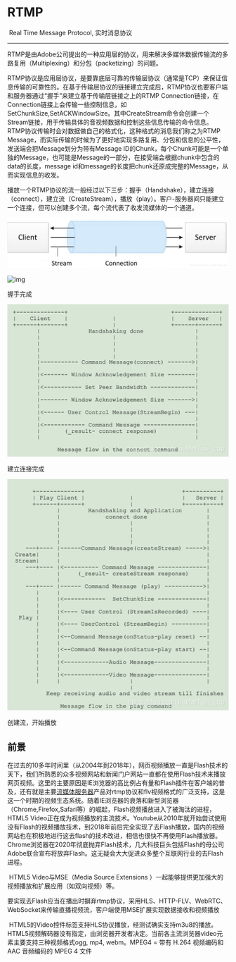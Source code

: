 # RTMP

​		Real Time Message Protocol, 实时消息协议

---

​		RTMP是由Adobe公司提出的一种应用层的协议，用来解决多媒体数据传输流的多路复用（Multiplexing）和分包（packetizing）的问题。

​		RTMP协议是应用层协议，是要靠底层可靠的传输层协议（通常是TCP）来保证信息传输的可靠性的。在基于传输层协议的链接建立完成后，RTMP协议也要客户端和服务器通过“握手”来建立基于传输层链接之上的RTMP Connection链接，在Connection链接上会传输一些控制信息，如SetChunkSize,SetACKWindowSize。其中CreateStream命令会创建一个Stream链接，用于传输具体的音视频数据和控制这些信息传输的命令信息。
​    RTMP协议传输时会对数据做自己的格式化，这种格式的消息我们称之为RTMP Message，而实际传输的时候为了更好地实现多路复用、分包和信息的公平性，发送端会把Message划分为带有Message ID的Chunk，每个Chunk可能是一个单独的Message，也可能是Message的一部分，在接受端会根据chunk中包含的data的长度，message id和message的长度把chunk还原成完整的Message，从而实现信息的收发。

​    播放一个RTMP协议的流一般经过以下三步：握手（Handshake），建立连接（connect），建立流（CreateStream），播放（play）。
​    客户-服务器间只能建立一个连接，但可以创建多个流，每个流代表了收发流媒体的一个通道。

![img](https://raw.githubusercontent.com/Mocearan/picgo-server/main/8e1fbff1fe2b0c6485843ff8bf97da10.png)

![img](https://img-blog.csdnimg.cn/img_convert/f29857b212e51e32cbc94e95c9a2435c.png)

 握手完成

![img](https://raw.githubusercontent.com/Mocearan/picgo-server/main/d42312a4ae4e73489e38cdb3f4f29b44.png)

 建立连接完成

![img](https://raw.githubusercontent.com/Mocearan/picgo-server/main/3b77b88dda296624e0ab21432a5d3d80.png)

创建流，开始播放



## 前景

​		在过去的10多年时间里（从2004年到2018年），网页视频播放一直是Flash技术的天下，我们所熟悉的众多视频网站和新闻门户网站一直都在使用Flash技术来播放网页视频。这里的主要原因是IE浏览器的高比例占有量和Flash插件在客户端的普及，还有就是主要[流媒体服务器](https://so.csdn.net/so/search?q=流媒体服务器&spm=1001.2101.3001.7020)产品对rtmp协议和flv视频格式的广泛支持，这是这一个时期的视频生态系统。
​    随着IE浏览器的衰落和新型浏览器（Chrome,Firefox,Safari等）的崛起，Flash视频播放进入了被淘汰的进程，HTML5 Video正在成为视频播放的主流技术。Youtube从2010年就开始尝试使用没有Flash的视频播放技术，到2018年前后完全实现了去Flash播放，国内的视频网站也在积极地进行这去flash的技术改进，相信也很快不再使用Flash播放器。Chrome浏览器在2020年彻底抛弃Flash技术，几大科技巨头包括Flash的母公司Adobe联合宣布将放弃Flash。这无疑会大大促进众多整个互联网行业的去Flash进程。

​    HTML5 Video与MSE（Media Source Extensions ）一起能够提供更加强大的视频播放和扩展应用（如双向视频）等。

​    要实现去Flash应当在播出时摒弃rtmp协议，采用HLS、HTTP-FLV、WebRTC、WebSocket来传输直播视频流，客户端使用MSE扩展实现数据接收和视频播放

​    HTML5的Video控件标签支持HLS协议播放，经测试确实支持m3u8的播放。
HTML5视频解码器没有指定，由浏览器开发者决定。当前各主流浏览器video元素主要支持三种视频格式ogg, mp4, webm。MPEG4 = 带有 H.264 视频编码和 AAC 音频编码的 MPEG 4 文件